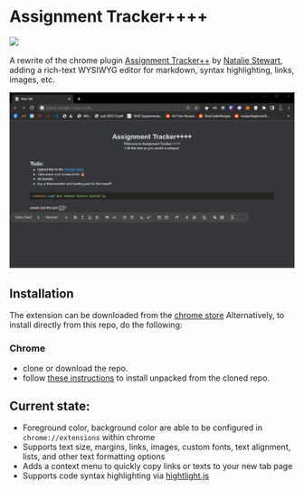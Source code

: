 # Assignment Tracker++++

[![](https://i.imgur.com/Z3Hhg8n.png)](https://chrome.google.com/webstore/detail/assignment-tracker%20%20%20%20/oalpfcadjkoogenomjfheofngijfjncp?hl=en)

A rewrite of the chrome plugin [Assignment Tracker++](https://github.com/nataliesstewart/assignment-tracker) by [Natalie Stewart](https://github.com/nataliesstewart), adding a rich-text WYSIWYG editor for markdown, syntax highlighting, links, images, etc. 

![screenshot](screenie.png)

## Installation

The extension can be downloaded from the [chrome store](https://chrome.google.com/webstore/detail/assignment-tracker%20%20%20%20/oalpfcadjkoogenomjfheofngijfjncp?hl=en)
Alternatively, to install directly from this repo, do the following:

### Chrome
* clone or download the repo.
* follow [these instructions](https://webkul.com/blog/how-to-install-the-unpacked-extension-in-chrome/) to install unpacked from the cloned repo.

## Current state:

* Foreground color, background color are able to be configured in `chrome://extensions` within chrome
* Supports text size, margins, links, images, custom fonts, text alignment, lists, and other text formatting options
* Adds a context menu to quickly copy links or texts to your new tab page
* Supports code syntax highlighting via [hightlight.js](https://highlightjs.org/)
